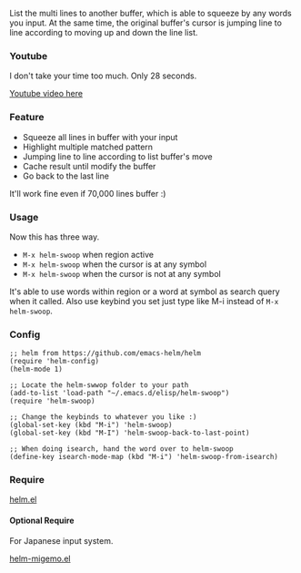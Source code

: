 List the multi lines to another buffer, which is able to squeeze by any words you input. At the same time, the original buffer's cursor is jumping line to line according to moving up and down the line list.

### Youtube

I don't take your time too much. Only 28 seconds. 

[Youtube video here](http://www.youtube.com/embed/Mo5OSQUM51g?rel=0)

### Feature

* Squeeze all lines in buffer with your input
* Highlight multiple matched pattern
* Jumping line to line according to list buffer's move
* Cache result until modify the buffer
* Go back to the last line

It'll work fine even if 70,000 lines buffer :)

### Usage

Now this has three way.

* `M-x helm-swoop` when region active
* `M-x helm-swoop` when the cursor is at any symbol
* `M-x helm-swoop` when the cursor is not at any symbol

It's able to use words within region or a word at symbol as search query when it called. Also use keybind you set just type like M-i instead of `M-x helm-swoop`.

### Config

```elisp
;; helm from https://github.com/emacs-helm/helm
(require 'helm-config)
(helm-mode 1)

;; Locate the helm-swwop folder to your path
(add-to-list 'load-path "~/.emacs.d/elisp/helm-swoop")
(require 'helm-swoop)

;; Change the keybinds to whatever you like :)
(global-set-key (kbd "M-i") 'helm-swoop)
(global-set-key (kbd "M-I") 'helm-swoop-back-to-last-point)

;; When doing isearch, hand the word over to helm-swoop
(define-key isearch-mode-map (kbd "M-i") 'helm-swoop-from-isearch)
```

### Require

[helm.el](https://github.com/emacs-helm/helm)

#### Optional Require

For Japanese input system.

[helm-migemo.el](https://github.com/emacs-helm/helm-migemo)

